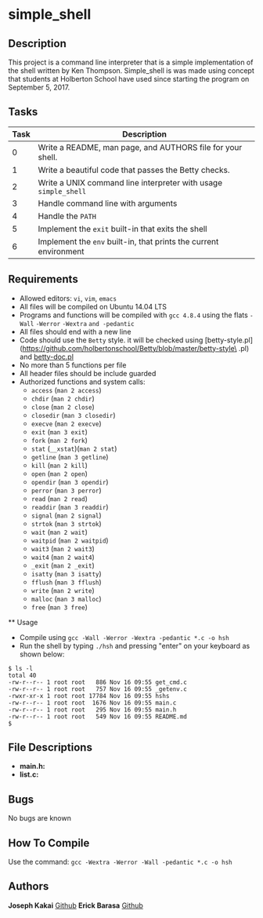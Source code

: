 # simple_shell

## Description
This project is a command line interpreter that is a simple implementation of the shell written by Ken Thompson. Simple_shell is was made using concept that students at Holberton School have used since starting the program on September 5, 2017.

## Tasks

Task | Description
---- | -----------
0    | Write a README, man page, and AUTHORS file for your shell.
1    | Write a beautiful code that passes the Betty checks.
2    | Write a UNIX command line interpreter with usage ```simple_shell```
3    | Handle command line with arguments
4    | Handle the ```PATH```
5    | Implement the ```exit``` built-in that exits the shell
6    | Implement the ```env``` built-in, that prints the current environment

## Requirements

* Allowed editors: ```vi```, ```vim```, ```emacs```
* All files will be compiled on Ubuntu 14.04 LTS
* Programs and functions will be compiled with ```gcc 4.8.4``` using the flats ```-Wall``` ```-Werror``` ```-Wextra``` ```and -pedantic```
* All files should end with a new line
* Code should use the ```Betty``` style. it will be checked using [betty-style.pl](https://github.com/holbertonschool/Betty/blob/master/betty-style\
.pl) and [betty-doc.pl](https://github.com/holbertonschool/Betty/blob/master/betty-doc.pl)
* No more than 5 functions per file
* All header files should be include guarded
* Authorized functions and system calls:
  * ```access``` (```man 2 access```)
  * ```chdir``` (```man 2 chdir```)
  * ```close``` (```man 2 close```)
  * ```closedir``` (```man 3 closedir```)
  * ```execve``` (```man 2 execve```)
  * ```exit``` (```man 3 exit```)
  * ```fork``` (```man 2 fork```)
  * ```stat``` (```__xstat```)(```man 2 stat```)
  * ```getline``` (```man 3 getline```)
  * ```kill``` (```man 2 kill```)
  * ```open``` (```man 2 open```)
  * ```opendir``` (```man 3 opendir```)
  * ```perror``` (```man 3 perror```)
  * ```read``` (```man 2 read```)
  * ```readdir``` (```man 3 readdir```)
  * ```signal``` (```man 2 signal```)
  * ```strtok``` (```man 3 strtok```)
  * ```wait``` (```man 2 wait```)
  * ```waitpid``` (```man 2 waitpid```)
  * ```wait3``` (```man 2 wait3```)
  * ```wait4``` (```man 2 wait4```)
  * ```_exit``` (```man 2 _exit```)
  * ```isatty``` (```man 3 isatty```)
  * ```fflush``` (```man 3 fflush```)
  * ```write``` (```man 2 write```)
  * ```malloc``` (```man 3 malloc```)
  * ```free``` (```man 3 free```)

** Usage

* Compile using ```gcc -Wall -Werror -Wextra -pedantic *.c -o hsh```
* Run the shell by typing ```./hsh``` and pressing "enter" on your keyboard as shown below:

```root@4cc832664e37:/simple_shell# ./hshs
$ ls -l                                                                                                                                 
total 40                                                                                                                                
-rw-r--r-- 1 root root   886 Nov 16 09:55 get_cmd.c                                                                                     
-rw-r--r-- 1 root root   757 Nov 16 09:55 _getenv.c                                                                                     
-rwxr-xr-x 1 root root 17784 Nov 16 09:55 hshs                                                                                          
-rw-r--r-- 1 root root  1676 Nov 16 09:55 main.c                                                                                        
-rw-r--r-- 1 root root   295 Nov 16 09:55 main.h                                                                                        
-rw-r--r-- 1 root root   549 Nov 16 09:55 README.md   
$
```

 
## File Descriptions

* **main.h:**  
* **list.c:**
  
## Bugs
No bugs are known

## How To Compile
Use the command:
```gcc -Wextra -Werror -Wall -pedantic *.c -o hsh```

## Authors
**Joseph Kakai** [Github](https://github.com/josephkakai)
**Erick Barasa** [Github](https://github.com/procode3)
